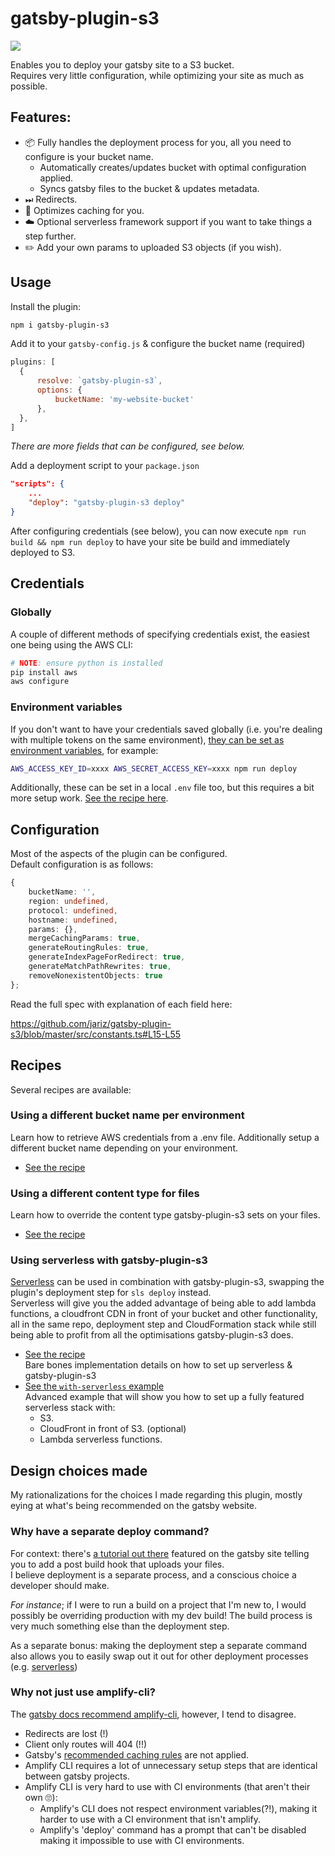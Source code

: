 # gatsby-plugin-s3

![](https://jari.lol/KCB4gNo4Xg.gif)  

Enables you to deploy your gatsby site to a S3 bucket.  
Requires very little configuration, while optimizing your site as much as possible.

## Features:

- 📦 Fully handles the deployment process for you, all you need to configure is your bucket name.
    - Automatically creates/updates bucket with optimal configuration applied.
    - Syncs gatsby files to the bucket & updates metadata.
- ⏭ Redirects.
- 💾 Optimizes caching for you.
- ☁️ Optional serverless framework support if you want to take things a step further.
- ✏️ Add your own params to uploaded S3 objects (if you wish).

## Usage

Install the plugin:
```bash
npm i gatsby-plugin-s3
```

Add it to your `gatsby-config.js` & configure the bucket name (required)
```js
plugins: [
  {
      resolve: `gatsby-plugin-s3`,
      options: {
          bucketName: 'my-website-bucket'
      },
  },
]
```
_There are more fields that can be configured, see below._

Add a deployment script to your `package.json`
```json
"scripts": {
    ...
    "deploy": "gatsby-plugin-s3 deploy"
}
```

After configuring credentials (see below), you can now execute `npm run build && npm run deploy` to have your site be build and immediately deployed to S3.

## Credentials

### Globally

A couple of different methods of specifying credentials exist, the easiest one being using the AWS CLI:

```bash
# NOTE: ensure python is installed
pip install aws
aws configure
```

### Environment variables
If you don't want to have your credentials saved globally (i.e. you're dealing with multiple tokens on the same environment), [they can be set as environment variables](https://docs.aws.amazon.com/sdk-for-javascript/v2/developer-guide/loading-node-credentials-environment.html), for example:

```bash
AWS_ACCESS_KEY_ID=xxxx AWS_SECRET_ACCESS_KEY=xxxx npm run deploy
```

Additionally, these can be set in a local `.env` file too, but this requires a bit more setup work. [See the recipe here](recipes/with-dotenv.md).

## Configuration
Most of the aspects of the plugin can be configured.  
Default configuration is as follows:  

```typescript
{
    bucketName: '',
    region: undefined,
    protocol: undefined,
    hostname: undefined,
    params: {},
    mergeCachingParams: true,
    generateRoutingRules: true,
    generateIndexPageForRedirect: true,
    generateMatchPathRewrites: true,
    removeNonexistentObjects: true
};
```

Read the full spec with explanation of each field here:  

https://github.com/jariz/gatsby-plugin-s3/blob/master/src/constants.ts#L15-L55

## Recipes

Several recipes are available:

### Using a different bucket name per environment

Learn how to retrieve AWS credentials from a .env file.
Additionally setup a different bucket name depending on your environment.

- [See the recipe](recipes/with-dotenv.md)

### Using a different content type for files

Learn how to override the content type gatsby-plugin-s3 sets on your files.

- [See the recipe](recipes/custom-content-type.md) 

### Using serverless with gatsby-plugin-s3

[Serverless](https://serverless.com) can be used in combination with gatsby-plugin-s3, swapping the plugin's deployment step for `sls deploy` instead.  
Serverless will give you the added advantage of being able to add lambda functions, a cloudfront CDN in front of your bucket and other functionality, all in the same repo, deployment step and CloudFormation stack while still being able to profit from all the optimisations gatsby-plugin-s3 does.

- [See the recipe](recipes/with-serverless.md)  
Bare bones implementation details on how to set up serverless & gatsby-plugin-s3
- [See the `with-serverless` example](examples/with-serverless)  
Advanced example that will show you how to set up a fully featured serverless stack with:  
    - S3.
    - CloudFront in front of S3. (optional)
    - Lambda serverless functions.

## Design choices made
My rationalizations for the choices I made regarding this plugin, mostly eying at what's being recommended on the gatsby website.

### Why have a separate deploy command?
For context: there's [a tutorial out there](http://lofi.fi/deploying-gatsbyjs-to-amazon-aws/) featured on the gatsby site telling you to add a post build hook that uploads your files.  
I believe deployment is a separate process, and a conscious choice a developer should make.  

_For instance_; if I were to run a build on a project that I'm new to, I would possibly be overriding production with my dev build!
The build process is very much something else than the deployment step.

As a separate bonus: making the deployment step a separate command also allows you to easily swap out it out for other deployment processes (e.g. [serverless](examples/with-serverless))

### Why not just use amplify-cli?

The [gatsby docs recommend amplify-cli](https://www.gatsbyjs.org/docs/deploying-to-s3-cloudfront#getting-started-aws-amplify), however, I tend to disagree.

- Redirects are lost (!)
- Client only routes will 404 (!!)
- Gatsby's [recommended caching rules](https://www.gatsbyjs.org/docs/caching/#caching) are not applied.
- Amplify CLI requires a lot of unnecessary setup steps that are identical between gatsby projects.
- Amplify CLI is very hard to use with CI environments (that aren't their own 🙄):
    - Amplify's CLI does not respect environment variables(?!), making it harder to use with a CI environment that isn't amplify.
    - Amplify's 'deploy' command has a prompt that can't be disabled making it impossible to use with CI environments.
